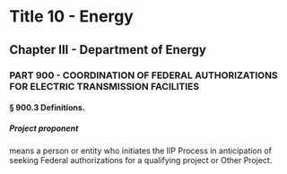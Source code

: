 
# Title 10 - Energy
## Chapter III - Department of Energy
### PART 900 - COORDINATION OF FEDERAL AUTHORIZATIONS FOR ELECTRIC TRANSMISSION FACILITIES
#### § 900.3 Definitions.
##### Project proponent

means a person or entity who initiates the IIP Process in anticipation of seeking Federal authorizations for a qualifying project or Other Project.
